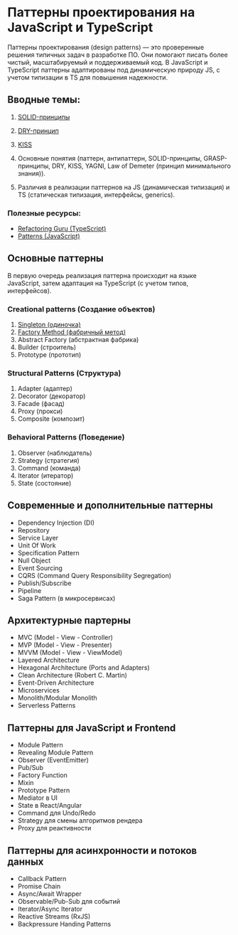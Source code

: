 # Паттерны проектирования на JavaScript и TypeScript

Паттерны проектирования (design patterns) — это проверенные решения типичных задач в разработке ПО. Они помогают писать
более чистый, масштабируемый и поддерживаемый код. В JavaScript и TypeScript паттерны адаптированы под динамическую
природу JS, с учетом типизации в TS для повышения надежности.

## Вводные темы:

1. [SOLID-принципы](01.%20Intro/02.%20SOLID.md)
2. [DRY-принцип](01.%20Intro/03.%20DRY.md)
3. [KISS](01.%20Intro/04.%20KISS.md)

1. Основные понятия (паттерн, антипаттерн, SOLID-принципы, GRASP-принципы, DRY, KISS, YAGNI, Law of Demeter (принцип
   минимального знания)).
2. Различия в реализации паттернов на JS (динамическая типизация) и TS (статическая типизация, интерфейсы, generics).

### Полезные ресурсы:

* [Refactoring Guru (TypeScript)](https://refactoring.guru/ru)
* [Patterns (JavaScript)](https://www.patterns.dev/)

## Основные паттерны

В первую очередь реализация паттерна происходит на языке JavaScript, затем адаптация на TypeScript (с учетом типов,
интерфейсов).

### Creational patterns (Создание объектов)

1. [Singleton (одиночка)](02.%20Основные%20паттерны/01.%20Creational%20patterns/01.%20Singleton%20(Одиночка)/01.%20Singleton%20(одиночка).md)
2. [Factory Method (фабричный метод)](02.%20Основные%20паттерны/01.%20Creational%20patterns/02.%20Factory%20Method%20(Фабричный%20метод)/02.%20Factory%20Method%20(Фабричный%20метод).md)
3. Abstract Factory (абстрактная фабрика)
4. Builder (строитель)
5. Prototype (прототип)

### Structural Patterns (Структура)

1. Adapter (адаптер)
2. Decorator (декоратор)
3. Facade (фасад)
4. Proxy (прокси)
5. Composite (композит)

### Behavioral Patterns (Поведение)

1. Observer (наблюдатель)
2. Strategy (стратегия)
3. Command (команда)
4. Iterator (итератор)
5. State (состояние)

## Современные и дополнительные паттерны

* Dependency Injection (DI)
* Repository
* Service Layer
* Unit Of Work
* Specification Pattern
* Null Object
* Event Sourcing
* CQRS (Command Query Responsibility Segregation)
* Publish/Subscribe
* Pipeline
* Saga Pattern (в микросервисах)

## Архитектурные партерны

* MVC (Model - View - Controller)
* MVP (Model - View - Presenter)
* MVVM (Model - View - ViewModel)
* Layered Architecture
* Hexagonal Architecture (Ports and Adapters)
* Clean Architecture (Robert C. Martin)
* Event-Driven Architecture
* Microservices
* Monolith/Modular Monolith
* Serverless Patterns

## Паттерны для JavaScript и Frontend

* Module Pattern
* Revealing Module Pattern
* Observer (EventEmitter)
* Pub/Sub
* Factory Function
* Mixin
* Prototype Pattern
* Mediator в UI
* State в React/Angular
* Command для Undo/Redo
* Strategy для смены алгоритмов рендера
* Proxy для реактивности

## Паттерны для асинхронности и потоков данных

* Callback Pattern
* Promise Chain
* Async/Await Wrapper
* Observable/Pub-Sub для событий
* Iterator/Async Iterator
* Reactive Streams (RxJS)
* Backpressure Handing Patterns